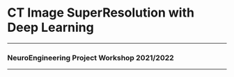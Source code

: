 # CT Image SuperResolution with Deep Learning
***
### NeuroEngineering Project Workshop 2021/2022
***
